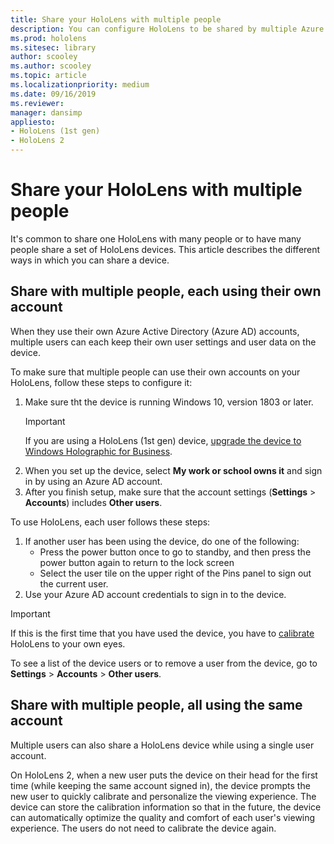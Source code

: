 ```yaml
---
title: Share your HoloLens with multiple people
description: You can configure HoloLens to be shared by multiple Azure Active Directory accounts, or by multiple users that use a single account.
ms.prod: hololens
ms.sitesec: library
author: scooley
ms.author: scooley
ms.topic: article
ms.localizationpriority: medium
ms.date: 09/16/2019
ms.reviewer: 
manager: dansimp
appliesto:
- HoloLens (1st gen)
- HoloLens 2
---
```


# Share your HoloLens with multiple people

It's common to share one HoloLens with many people or to have many people share a set of HoloLens devices.  This article describes the different ways in which you can share a device.

## Share with multiple people, each using their own account

When they use their own Azure Active Directory (Azure AD) accounts, multiple users can each keep their own user settings and user data on the device.

To make sure that multiple people can use their own accounts on your HoloLens, follow these steps to configure it:

1. Make sure tht the device is running Windows 10, version 1803 or later.
   > [!IMPORTANT]
   > If you are using a HoloLens (1st gen) device, [upgrade the device to Windows Holographic for Business](hololens1-upgrade-enterprise.md).
1. When you set up the device, select **My work or school owns it** and sign in by using an Azure AD account.
1. After you finish setup, make sure that the account settings (**Settings** > **Accounts**) includes **Other users**.

To use HoloLens, each user follows these steps:

1. If another user has been using the device, do one of the following:
   - Press the power button once to go to standby, and then press the power button again to return to the lock screen
   - Select the user tile on the upper right of the Pins panel to sign out the current user. 
1. Use your Azure AD account credentials to sign in to the device.
  > [!IMPORTANT]
  > If this is the first time that you have used the device, you have to [calibrate](hololens-calibration.md) HoloLens to your own eyes.

To see a list of the device users or to remove a user from the device, go to **Settings** > **Accounts** > **Other users**.

## Share with multiple people, all using the same account

Multiple users can also share a HoloLens device while using a single user account.

On HoloLens 2, when a new user puts the device on their head for the first time (while keeping the same account signed in), the device prompts the new user to quickly calibrate and personalize the viewing experience. The device can store the calibration information so that in the future, the device can automatically optimize the quality and comfort of each user's viewing experience. The users do not need to calibrate the device again.
